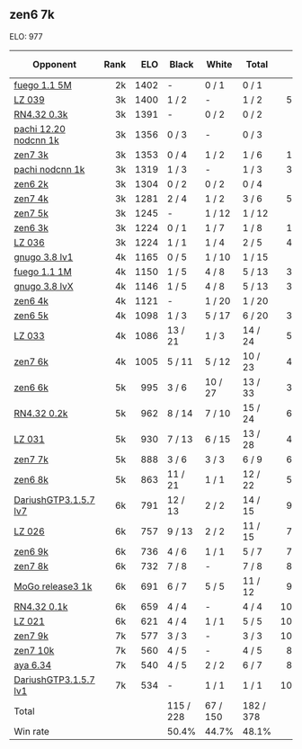 ## zen6 7k ##

ELO: 977

Opponent | Rank | ELO | Black | White | Total | Win rate
---------|-----:|----:|-------|-------|-------|-------:
[fuego 1.1 5M](fuego%201.1%205M.md) | 2k | 1402 | - | 0 / 1 | 0 / 1 | 0.0%
[LZ 039](LZ%20039.md) | 3k | 1400 | 1 / 2 | - | 1 / 2 | 50.0%
[RN4.32 0.3k](RN4.32%200.3k.md) | 3k | 1391 | - | 0 / 2 | 0 / 2 | 0.0%
[pachi 12.20 nodcnn 1k](pachi%2012.20%20nodcnn%201k.md) | 3k | 1356 | 0 / 3 | - | 0 / 3 | 0.0%
[zen7 3k](zen7%203k.md) | 3k | 1353 | 0 / 4 | 1 / 2 | 1 / 6 | 16.7%
[pachi nodcnn 1k](pachi%20nodcnn%201k.md) | 3k | 1319 | 1 / 3 | - | 1 / 3 | 33.3%
[zen6 2k](zen6%202k.md) | 3k | 1304 | 0 / 2 | 0 / 2 | 0 / 4 | 0.0%
[zen7 4k](zen7%204k.md) | 3k | 1281 | 2 / 4 | 1 / 2 | 3 / 6 | 50.0%
[zen7 5k](zen7%205k.md) | 3k | 1245 | - | 1 / 12 | 1 / 12 | 8.3%
[zen6 3k](zen6%203k.md) | 3k | 1224 | 0 / 1 | 1 / 7 | 1 / 8 | 12.5%
[LZ 036](LZ%20036.md) | 3k | 1224 | 1 / 1 | 1 / 4 | 2 / 5 | 40.0%
[gnugo 3.8 lv1](gnugo%203.8%20lv1.md) | 4k | 1165 | 0 / 5 | 1 / 10 | 1 / 15 | 6.7%
[fuego 1.1 1M](fuego%201.1%201M.md) | 4k | 1150 | 1 / 5 | 4 / 8 | 5 / 13 | 38.5%
[gnugo 3.8 lvX](gnugo%203.8%20lvX.md) | 4k | 1146 | 1 / 5 | 4 / 8 | 5 / 13 | 38.5%
[zen6 4k](zen6%204k.md) | 4k | 1121 | - | 1 / 20 | 1 / 20 | 5.0%
[zen6 5k](zen6%205k.md) | 4k | 1098 | 1 / 3 | 5 / 17 | 6 / 20 | 30.0%
[LZ 033](LZ%20033.md) | 4k | 1086 | 13 / 21 | 1 / 3 | 14 / 24 | 58.3%
[zen7 6k](zen7%206k.md) | 4k | 1005 | 5 / 11 | 5 / 12 | 10 / 23 | 43.5%
[zen6 6k](zen6%206k.md) | 5k | 995 | 3 / 6 | 10 / 27 | 13 / 33 | 39.4%
[RN4.32 0.2k](RN4.32%200.2k.md) | 5k | 962 | 8 / 14 | 7 / 10 | 15 / 24 | 62.5%
[LZ 031](LZ%20031.md) | 5k | 930 | 7 / 13 | 6 / 15 | 13 / 28 | 46.4%
[zen7 7k](zen7%207k.md) | 5k | 888 | 3 / 6 | 3 / 3 | 6 / 9 | 66.7%
[zen6 8k](zen6%208k.md) | 5k | 863 | 11 / 21 | 1 / 1 | 12 / 22 | 54.5%
[DariushGTP3.1.5.7 lv7](DariushGTP3.1.5.7%20lv7.md) | 6k | 791 | 12 / 13 | 2 / 2 | 14 / 15 | 93.3%
[LZ 026](LZ%20026.md) | 6k | 757 | 9 / 13 | 2 / 2 | 11 / 15 | 73.3%
[zen6 9k](zen6%209k.md) | 6k | 736 | 4 / 6 | 1 / 1 | 5 / 7 | 71.4%
[zen7 8k](zen7%208k.md) | 6k | 732 | 7 / 8 | - | 7 / 8 | 87.5%
[MoGo release3 1k](MoGo%20release3%201k.md) | 6k | 691 | 6 / 7 | 5 / 5 | 11 / 12 | 91.7%
[RN4.32 0.1k](RN4.32%200.1k.md) | 6k | 659 | 4 / 4 | - | 4 / 4 | 100.0%
[LZ 021](LZ%20021.md) | 6k | 621 | 4 / 4 | 1 / 1 | 5 / 5 | 100.0%
[zen7 9k](zen7%209k.md) | 7k | 577 | 3 / 3 | - | 3 / 3 | 100.0%
[zen7 10k](zen7%2010k.md) | 7k | 560 | 4 / 5 | - | 4 / 5 | 80.0%
[aya 6.34](aya%206.34.md) | 7k | 540 | 4 / 5 | 2 / 2 | 6 / 7 | 85.7%
[DariushGTP3.1.5.7 lv1](DariushGTP3.1.5.7%20lv1.md) | 7k | 534 | - | 1 / 1 | 1 / 1 | 100.0%
Total | | | 115 / 228 | 67 / 150 | 182 / 378 | 
Win rate| | | 50.4% | 44.7% | 48.1% | 
